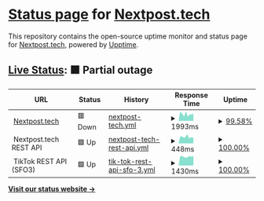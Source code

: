 # [Status page](https://status.nextpost.tech) for [Nextpost.tech](https://nextpost.tech)

This repository contains the open-source uptime monitor and status page for [Nextpost.tech](https://nextpost.tech), powered by [Upptime](https://github.com/upptime/upptime).

## [Live Status](https://status.nextpost.tech): <!--live status--> **🟧 Partial outage**

<!--start: status pages-->
<!-- This summary is generated by Upptime (https://github.com/upptime/upptime) -->
<!-- Do not edit this manually, your changes will be overwritten -->
<!-- prettier-ignore -->
| URL | Status | History | Response Time | Uptime |
| --- | ------ | ------- | ------------- | ------ |
| <img alt="" src="https://nextpost.tech/wp-content/uploads/2021/09/cropped-nextpost.tech-new-logo-final-270x270.png" height="13"> [Nextpost.tech](https://nextpost.tech) | 🟥 Down | [nextpost-tech.yml](https://github.com/nextpost-tech/status/commits/HEAD/history/nextpost-tech.yml) | <details><summary><img alt="Response time graph" src="./graphs/nextpost-tech/response-time-week.png" height="20"> 1993ms</summary><br><a href="https://status.nextpost.tech/history/nextpost-tech"><img alt="Response time 2670" src="https://img.shields.io/endpoint?url=https%3A%2F%2Fraw.githubusercontent.com%2Fnextpost-tech%2Fstatus%2FHEAD%2Fapi%2Fnextpost-tech%2Fresponse-time.json"></a><br><a href="https://status.nextpost.tech/history/nextpost-tech"><img alt="24-hour response time 2019" src="https://img.shields.io/endpoint?url=https%3A%2F%2Fraw.githubusercontent.com%2Fnextpost-tech%2Fstatus%2FHEAD%2Fapi%2Fnextpost-tech%2Fresponse-time-day.json"></a><br><a href="https://status.nextpost.tech/history/nextpost-tech"><img alt="7-day response time 1993" src="https://img.shields.io/endpoint?url=https%3A%2F%2Fraw.githubusercontent.com%2Fnextpost-tech%2Fstatus%2FHEAD%2Fapi%2Fnextpost-tech%2Fresponse-time-week.json"></a><br><a href="https://status.nextpost.tech/history/nextpost-tech"><img alt="30-day response time 2429" src="https://img.shields.io/endpoint?url=https%3A%2F%2Fraw.githubusercontent.com%2Fnextpost-tech%2Fstatus%2FHEAD%2Fapi%2Fnextpost-tech%2Fresponse-time-month.json"></a><br><a href="https://status.nextpost.tech/history/nextpost-tech"><img alt="1-year response time 2780" src="https://img.shields.io/endpoint?url=https%3A%2F%2Fraw.githubusercontent.com%2Fnextpost-tech%2Fstatus%2FHEAD%2Fapi%2Fnextpost-tech%2Fresponse-time-year.json"></a></details> | <details><summary><a href="https://status.nextpost.tech/history/nextpost-tech">99.58%</a></summary><a href="https://status.nextpost.tech/history/nextpost-tech"><img alt="All-time uptime 99.94%" src="https://img.shields.io/endpoint?url=https%3A%2F%2Fraw.githubusercontent.com%2Fnextpost-tech%2Fstatus%2FHEAD%2Fapi%2Fnextpost-tech%2Fuptime.json"></a><br><a href="https://status.nextpost.tech/history/nextpost-tech"><img alt="24-hour uptime 97.08%" src="https://img.shields.io/endpoint?url=https%3A%2F%2Fraw.githubusercontent.com%2Fnextpost-tech%2Fstatus%2FHEAD%2Fapi%2Fnextpost-tech%2Fuptime-day.json"></a><br><a href="https://status.nextpost.tech/history/nextpost-tech"><img alt="7-day uptime 99.58%" src="https://img.shields.io/endpoint?url=https%3A%2F%2Fraw.githubusercontent.com%2Fnextpost-tech%2Fstatus%2FHEAD%2Fapi%2Fnextpost-tech%2Fuptime-week.json"></a><br><a href="https://status.nextpost.tech/history/nextpost-tech"><img alt="30-day uptime 98.89%" src="https://img.shields.io/endpoint?url=https%3A%2F%2Fraw.githubusercontent.com%2Fnextpost-tech%2Fstatus%2FHEAD%2Fapi%2Fnextpost-tech%2Fuptime-month.json"></a><br><a href="https://status.nextpost.tech/history/nextpost-tech"><img alt="1-year uptime 99.91%" src="https://img.shields.io/endpoint?url=https%3A%2F%2Fraw.githubusercontent.com%2Fnextpost-tech%2Fstatus%2FHEAD%2Fapi%2Fnextpost-tech%2Fuptime-year.json"></a></details>
| <img alt="" src="https://nextpost.tech/wp-content/uploads/2021/09/cropped-nextpost.tech-new-logo-final-270x270.png" height="13"> Nextpost.tech REST API | 🟩 Up | [nextpost-tech-rest-api.yml](https://github.com/nextpost-tech/status/commits/HEAD/history/nextpost-tech-rest-api.yml) | <details><summary><img alt="Response time graph" src="./graphs/nextpost-tech-rest-api/response-time-week.png" height="20"> 448ms</summary><br><a href="https://status.nextpost.tech/history/nextpost-tech-rest-api"><img alt="Response time 860" src="https://img.shields.io/endpoint?url=https%3A%2F%2Fraw.githubusercontent.com%2Fnextpost-tech%2Fstatus%2FHEAD%2Fapi%2Fnextpost-tech-rest-api%2Fresponse-time.json"></a><br><a href="https://status.nextpost.tech/history/nextpost-tech-rest-api"><img alt="24-hour response time 381" src="https://img.shields.io/endpoint?url=https%3A%2F%2Fraw.githubusercontent.com%2Fnextpost-tech%2Fstatus%2FHEAD%2Fapi%2Fnextpost-tech-rest-api%2Fresponse-time-day.json"></a><br><a href="https://status.nextpost.tech/history/nextpost-tech-rest-api"><img alt="7-day response time 448" src="https://img.shields.io/endpoint?url=https%3A%2F%2Fraw.githubusercontent.com%2Fnextpost-tech%2Fstatus%2FHEAD%2Fapi%2Fnextpost-tech-rest-api%2Fresponse-time-week.json"></a><br><a href="https://status.nextpost.tech/history/nextpost-tech-rest-api"><img alt="30-day response time 815" src="https://img.shields.io/endpoint?url=https%3A%2F%2Fraw.githubusercontent.com%2Fnextpost-tech%2Fstatus%2FHEAD%2Fapi%2Fnextpost-tech-rest-api%2Fresponse-time-month.json"></a><br><a href="https://status.nextpost.tech/history/nextpost-tech-rest-api"><img alt="1-year response time 940" src="https://img.shields.io/endpoint?url=https%3A%2F%2Fraw.githubusercontent.com%2Fnextpost-tech%2Fstatus%2FHEAD%2Fapi%2Fnextpost-tech-rest-api%2Fresponse-time-year.json"></a></details> | <details><summary><a href="https://status.nextpost.tech/history/nextpost-tech-rest-api">100.00%</a></summary><a href="https://status.nextpost.tech/history/nextpost-tech-rest-api"><img alt="All-time uptime 100.00%" src="https://img.shields.io/endpoint?url=https%3A%2F%2Fraw.githubusercontent.com%2Fnextpost-tech%2Fstatus%2FHEAD%2Fapi%2Fnextpost-tech-rest-api%2Fuptime.json"></a><br><a href="https://status.nextpost.tech/history/nextpost-tech-rest-api"><img alt="24-hour uptime 100.00%" src="https://img.shields.io/endpoint?url=https%3A%2F%2Fraw.githubusercontent.com%2Fnextpost-tech%2Fstatus%2FHEAD%2Fapi%2Fnextpost-tech-rest-api%2Fuptime-day.json"></a><br><a href="https://status.nextpost.tech/history/nextpost-tech-rest-api"><img alt="7-day uptime 100.00%" src="https://img.shields.io/endpoint?url=https%3A%2F%2Fraw.githubusercontent.com%2Fnextpost-tech%2Fstatus%2FHEAD%2Fapi%2Fnextpost-tech-rest-api%2Fuptime-week.json"></a><br><a href="https://status.nextpost.tech/history/nextpost-tech-rest-api"><img alt="30-day uptime 99.96%" src="https://img.shields.io/endpoint?url=https%3A%2F%2Fraw.githubusercontent.com%2Fnextpost-tech%2Fstatus%2FHEAD%2Fapi%2Fnextpost-tech-rest-api%2Fuptime-month.json"></a><br><a href="https://status.nextpost.tech/history/nextpost-tech-rest-api"><img alt="1-year uptime 100.00%" src="https://img.shields.io/endpoint?url=https%3A%2F%2Fraw.githubusercontent.com%2Fnextpost-tech%2Fstatus%2FHEAD%2Fapi%2Fnextpost-tech-rest-api%2Fuptime-year.json"></a></details>
| <img alt="" src="https://nextpost.tech/wp-content/uploads/edd/2022/02/Nextpost.tech-1.jpg" height="13"> TikTok REST API (SFO3) | 🟩 Up | [tik-tok-rest-api-sfo-3.yml](https://github.com/nextpost-tech/status/commits/HEAD/history/tik-tok-rest-api-sfo-3.yml) | <details><summary><img alt="Response time graph" src="./graphs/tik-tok-rest-api-sfo-3/response-time-week.png" height="20"> 1430ms</summary><br><a href="https://status.nextpost.tech/history/tik-tok-rest-api-sfo-3"><img alt="Response time 2736" src="https://img.shields.io/endpoint?url=https%3A%2F%2Fraw.githubusercontent.com%2Fnextpost-tech%2Fstatus%2FHEAD%2Fapi%2Ftik-tok-rest-api-sfo-3%2Fresponse-time.json"></a><br><a href="https://status.nextpost.tech/history/tik-tok-rest-api-sfo-3"><img alt="24-hour response time 1520" src="https://img.shields.io/endpoint?url=https%3A%2F%2Fraw.githubusercontent.com%2Fnextpost-tech%2Fstatus%2FHEAD%2Fapi%2Ftik-tok-rest-api-sfo-3%2Fresponse-time-day.json"></a><br><a href="https://status.nextpost.tech/history/tik-tok-rest-api-sfo-3"><img alt="7-day response time 1430" src="https://img.shields.io/endpoint?url=https%3A%2F%2Fraw.githubusercontent.com%2Fnextpost-tech%2Fstatus%2FHEAD%2Fapi%2Ftik-tok-rest-api-sfo-3%2Fresponse-time-week.json"></a><br><a href="https://status.nextpost.tech/history/tik-tok-rest-api-sfo-3"><img alt="30-day response time 1537" src="https://img.shields.io/endpoint?url=https%3A%2F%2Fraw.githubusercontent.com%2Fnextpost-tech%2Fstatus%2FHEAD%2Fapi%2Ftik-tok-rest-api-sfo-3%2Fresponse-time-month.json"></a><br><a href="https://status.nextpost.tech/history/tik-tok-rest-api-sfo-3"><img alt="1-year response time 2736" src="https://img.shields.io/endpoint?url=https%3A%2F%2Fraw.githubusercontent.com%2Fnextpost-tech%2Fstatus%2FHEAD%2Fapi%2Ftik-tok-rest-api-sfo-3%2Fresponse-time-year.json"></a></details> | <details><summary><a href="https://status.nextpost.tech/history/tik-tok-rest-api-sfo-3">100.00%</a></summary><a href="https://status.nextpost.tech/history/tik-tok-rest-api-sfo-3"><img alt="All-time uptime 100.00%" src="https://img.shields.io/endpoint?url=https%3A%2F%2Fraw.githubusercontent.com%2Fnextpost-tech%2Fstatus%2FHEAD%2Fapi%2Ftik-tok-rest-api-sfo-3%2Fuptime.json"></a><br><a href="https://status.nextpost.tech/history/tik-tok-rest-api-sfo-3"><img alt="24-hour uptime 100.00%" src="https://img.shields.io/endpoint?url=https%3A%2F%2Fraw.githubusercontent.com%2Fnextpost-tech%2Fstatus%2FHEAD%2Fapi%2Ftik-tok-rest-api-sfo-3%2Fuptime-day.json"></a><br><a href="https://status.nextpost.tech/history/tik-tok-rest-api-sfo-3"><img alt="7-day uptime 100.00%" src="https://img.shields.io/endpoint?url=https%3A%2F%2Fraw.githubusercontent.com%2Fnextpost-tech%2Fstatus%2FHEAD%2Fapi%2Ftik-tok-rest-api-sfo-3%2Fuptime-week.json"></a><br><a href="https://status.nextpost.tech/history/tik-tok-rest-api-sfo-3"><img alt="30-day uptime 100.00%" src="https://img.shields.io/endpoint?url=https%3A%2F%2Fraw.githubusercontent.com%2Fnextpost-tech%2Fstatus%2FHEAD%2Fapi%2Ftik-tok-rest-api-sfo-3%2Fuptime-month.json"></a><br><a href="https://status.nextpost.tech/history/tik-tok-rest-api-sfo-3"><img alt="1-year uptime 100.00%" src="https://img.shields.io/endpoint?url=https%3A%2F%2Fraw.githubusercontent.com%2Fnextpost-tech%2Fstatus%2FHEAD%2Fapi%2Ftik-tok-rest-api-sfo-3%2Fuptime-year.json"></a></details>

<!--end: status pages-->

[**Visit our status website →**](https://status.nextpost.tech)
